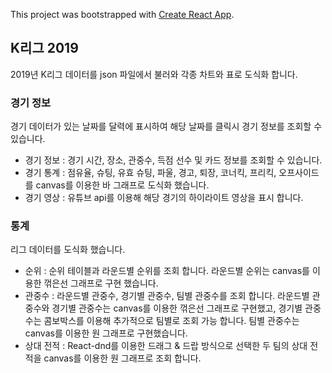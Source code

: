 This project was bootstrapped with [Create React App](https://github.com/facebook/create-react-app).

## K리그 2019

2019년 K리그 데이터를 json 파일에서 불러와 각종 차트와 표로 도식화 합니다.

### 경기 정보
경기 데이터가 있는 날짜를 달력에 표시하여 해당 날짜를 클릭시 경기 정보를 조회할 수 있습니다.
  - 경기 정보 : 경기 시간, 장소, 관중수, 득점 선수 및 카드 정보를 조회할 수 있습니다.
  - 경기 통계 : 점유율, 슈팅, 유효 슈팅, 파울, 경고, 퇴장, 코너킥, 프리킥, 오프사이드를 canvas를 이용한 바 그래프로 도식화 했습니다.
  - 경기 영상 : 유튜브 api를 이용해 해당 경기의 하이라이트 영상을 표시 합니다.

### 통계
리그 데이터를 도식화 했습니다.
  - 순위 : 순위 테이블과 라운드별 순위를 조회 합니다.
          라운드별 순위는 canvas를 이용한 꺾은선 그래프로 구현 했습니다.
  - 관중수 : 라운드별 관중수, 경기별 관중수, 팀별 관중수를 조회 합니다.
            라운드별 관중수와 경기별 관중수는 canvas를 이용한 꺾은선 그래프로 구현했고, 경기별 관중수는 콤보박스를 이용해 추가적으로 팀별로 조회               가능 합니다. 
            팀별 관중수는 canvas를 이용한 원 그래프로 구현했습니다.
  - 상대 전적 : React-dnd를 이용한 드래그 & 드랍 방식으로 선택한 두 팀의 상대 전적을 canvas를 이용한 원 그래프로 조회 합니다.
